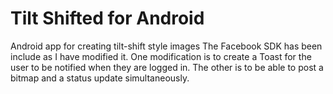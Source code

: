 Tilt Shifted for Android
========================

Android app for creating tilt-shift style images
The Facebook SDK has been include as I have modified it. One modification is to create a Toast for the user 
to be notified when they are logged in. The other is to be able to post a bitmap and a status update simultaneously.
